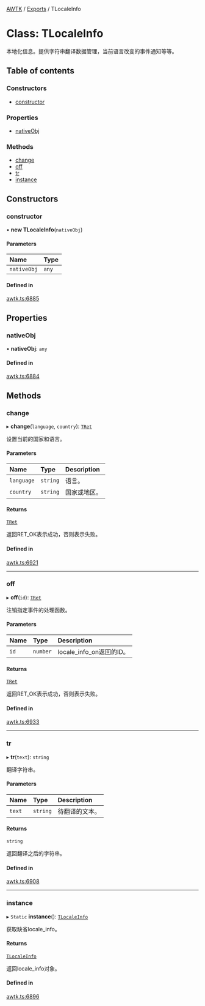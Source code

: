 [AWTK](../README.md) / [Exports](../modules.md) / TLocaleInfo

# Class: TLocaleInfo

本地化信息。提供字符串翻译数据管理，当前语言改变的事件通知等等。

## Table of contents

### Constructors

- [constructor](TLocaleInfo.md#constructor)

### Properties

- [nativeObj](TLocaleInfo.md#nativeobj)

### Methods

- [change](TLocaleInfo.md#change)
- [off](TLocaleInfo.md#off)
- [tr](TLocaleInfo.md#tr)
- [instance](TLocaleInfo.md#instance)

## Constructors

### constructor

• **new TLocaleInfo**(`nativeObj`)

#### Parameters

| Name | Type |
| :------ | :------ |
| `nativeObj` | `any` |

#### Defined in

[awtk.ts:6885](https://github.com/zlgopen/awtk-binding/blob/5d7e9b70/tools/code_gen/js/output/awtk.ts#L6885)

## Properties

### nativeObj

• **nativeObj**: `any`

#### Defined in

[awtk.ts:6884](https://github.com/zlgopen/awtk-binding/blob/5d7e9b70/tools/code_gen/js/output/awtk.ts#L6884)

## Methods

### change

▸ **change**(`language`, `country`): [`TRet`](../enums/TRet.md)

设置当前的国家和语言。

#### Parameters

| Name | Type | Description |
| :------ | :------ | :------ |
| `language` | `string` | 语言。 |
| `country` | `string` | 国家或地区。 |

#### Returns

[`TRet`](../enums/TRet.md)

返回RET_OK表示成功，否则表示失败。

#### Defined in

[awtk.ts:6921](https://github.com/zlgopen/awtk-binding/blob/5d7e9b70/tools/code_gen/js/output/awtk.ts#L6921)

___

### off

▸ **off**(`id`): [`TRet`](../enums/TRet.md)

注销指定事件的处理函数。

#### Parameters

| Name | Type | Description |
| :------ | :------ | :------ |
| `id` | `number` | locale_info_on返回的ID。 |

#### Returns

[`TRet`](../enums/TRet.md)

返回RET_OK表示成功，否则表示失败。

#### Defined in

[awtk.ts:6933](https://github.com/zlgopen/awtk-binding/blob/5d7e9b70/tools/code_gen/js/output/awtk.ts#L6933)

___

### tr

▸ **tr**(`text`): `string`

翻译字符串。

#### Parameters

| Name | Type | Description |
| :------ | :------ | :------ |
| `text` | `string` | 待翻译的文本。 |

#### Returns

`string`

返回翻译之后的字符串。

#### Defined in

[awtk.ts:6908](https://github.com/zlgopen/awtk-binding/blob/5d7e9b70/tools/code_gen/js/output/awtk.ts#L6908)

___

### instance

▸ `Static` **instance**(): [`TLocaleInfo`](TLocaleInfo.md)

获取缺省locale_info。

#### Returns

[`TLocaleInfo`](TLocaleInfo.md)

返回locale_info对象。

#### Defined in

[awtk.ts:6896](https://github.com/zlgopen/awtk-binding/blob/5d7e9b70/tools/code_gen/js/output/awtk.ts#L6896)
